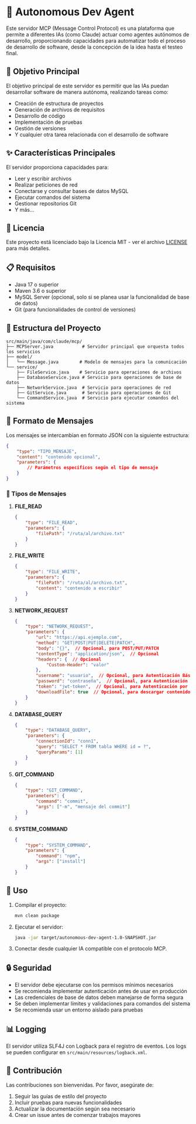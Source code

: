# 🚀 Autonomous Dev Agent

Este servidor MCP (Message Control Protocol) es una plataforma que permite a diferentes IAs (como Claude) actuar como agentes autónomos de desarrollo, proporcionando capacidades para automatizar todo el proceso de desarrollo de software, desde la concepción de la idea hasta el testeo final.

## 🎯 Objetivo Principal

El objetivo principal de este servidor es permitir que las IAs puedan desarrollar software de manera autónoma, realizando tareas como:

- Creación de estructura de proyectos
- Generación de archivos de requisitos
- Desarrollo de código
- Implementación de pruebas
- Gestión de versiones
- Y cualquier otra tarea relacionada con el desarrollo de software

## ✨ Características Principales

El servidor proporciona capacidades para:

- Leer y escribir archivos
- Realizar peticiones de red
- Conectarse y consultar bases de datos MySQL
- Ejecutar comandos del sistema
- Gestionar repositorios Git
- Y más...

## 📄 Licencia

Este proyecto está licenciado bajo la Licencia MIT - ver el archivo [LICENSE](LICENSE) para más detalles.

## 📋 Requisitos

- Java 17 o superior
- Maven 3.6 o superior
- MySQL Server (opcional, solo si se planea usar la funcionalidad de base de datos)
- Git (para funcionalidades de control de versiones)

## 📁 Estructura del Proyecto

```tree
src/main/java/com/claude/mcp/
├── MCPServer.java           # Servidor principal que orquesta todos los servicios
├── model/
│   └── Message.java        # Modelo de mensajes para la comunicación
└── service/
    ├── FileService.java    # Servicio para operaciones de archivos
    ├── DatabaseService.java # Servicio para operaciones de base de datos
    ├── NetworkService.java  # Servicio para operaciones de red
    ├── GitService.java      # Servicio para operaciones de Git
    └── CommandService.java  # Servicio para ejecutar comandos del sistema
```

## 📝 Formato de Mensajes

Los mensajes se intercambian en formato JSON con la siguiente estructura:

```json
{
    "type": "TIPO_MENSAJE",
    "content": "contenido opcional",
    "parameters": {
        // Parámetros específicos según el tipo de mensaje
    }
}
```

### 📨 Tipos de Mensajes

1. **FILE_READ**

   ```json
   {
       "type": "FILE_READ",
       "parameters": {
           "filePath": "/ruta/al/archivo.txt"
       }
   }
   ```

2. **FILE_WRITE**

   ```json
   {
       "type": "FILE_WRITE",
       "parameters": {
           "filePath": "/ruta/al/archivo.txt",
           "content": "contenido a escribir"
       }
   }
   ```

3. **NETWORK_REQUEST**

   ```json
   {
       "type": "NETWORK_REQUEST",
       "parameters": {
           "url": "https://api.ejemplo.com",
           "method": "GET|POST|PUT|DELETE|PATCH",
           "body": "{}",  // Opcional, para POST/PUT/PATCH
           "contentType": "application/json",  // Opcional
           "headers": {  // Opcional
               "Custom-Header": "valor"
           },
           "username": "usuario",  // Opcional, para Autenticación Básica
           "password": "contraseña",  // Opcional, para Autenticación Básica
           "token": "jwt-token",  // Opcional, para Autenticación por Token
           "downloadFile": true  // Opcional, para descargar contenido de archivo
       }
   }
   ```

4. **DATABASE_QUERY**

   ```json
   {
       "type": "DATABASE_QUERY",
       "parameters": {
           "connectionId": "conn1",
           "query": "SELECT * FROM tabla WHERE id = ?",
           "queryParams": [1]
       }
   }
   ```

5. **GIT_COMMAND**

   ```json
   {
       "type": "GIT_COMMAND",
       "parameters": {
           "command": "commit",
           "args": ["-m", "mensaje del commit"]
       }
   }
   ```

6. **SYSTEM_COMMAND**

   ```json
   {
       "type": "SYSTEM_COMMAND",
       "parameters": {
           "command": "npm",
           "args": ["install"]
       }
   }
   ```

## 🚀 Uso

1. Compilar el proyecto:

   ```bash
   mvn clean package
   ```

2. Ejecutar el servidor:

   ```bash
   java -jar target/autonomous-dev-agent-1.0-SNAPSHOT.jar
   ```

3. Conectar desde cualquier IA compatible con el protocolo MCP.

## 🔒 Seguridad

- El servidor debe ejecutarse con los permisos mínimos necesarios
- Se recomienda implementar autenticación antes de usar en producción
- Las credenciales de base de datos deben manejarse de forma segura
- Se deben implementar límites y validaciones para comandos del sistema
- Se recomienda usar un entorno aislado para pruebas

## 📊 Logging

El servidor utiliza SLF4J con Logback para el registro de eventos. Los logs se pueden configurar en `src/main/resources/logback.xml`.

## 🤝 Contribución

Las contribuciones son bienvenidas. Por favor, asegúrate de:

1. Seguir las guías de estilo del proyecto
2. Incluir pruebas para nuevas funcionalidades
3. Actualizar la documentación según sea necesario
4. Crear un issue antes de comenzar trabajos mayores
